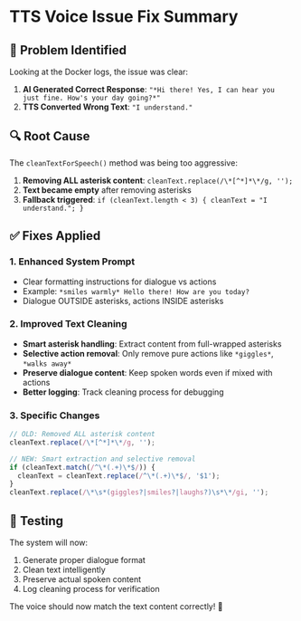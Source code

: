 # TTS Voice Issue Fix Summary

## 🎯 **Problem Identified**

Looking at the Docker logs, the issue was clear:

1. **AI Generated Correct Response**: `"*Hi there! Yes, I can hear you just fine. How's your day going?*"`
2. **TTS Converted Wrong Text**: `"I understand."`

## 🔍 **Root Cause**

The `cleanTextForSpeech()` method was being too aggressive:

1. **Removing ALL asterisk content**: `cleanText.replace(/\*[^*]*\*/g, '');`
2. **Text became empty** after removing asterisks
3. **Fallback triggered**: `if (cleanText.length < 3) { cleanText = "I understand."; }`

## ✅ **Fixes Applied**

### 1. **Enhanced System Prompt**
- Clear formatting instructions for dialogue vs actions
- Example: `*smiles warmly* Hello there! How are you today?`
- Dialogue OUTSIDE asterisks, actions INSIDE asterisks

### 2. **Improved Text Cleaning**
- **Smart asterisk handling**: Extract content from full-wrapped asterisks
- **Selective action removal**: Only remove pure actions like `*giggles*`, `*walks away*`
- **Preserve dialogue content**: Keep spoken words even if mixed with actions
- **Better logging**: Track cleaning process for debugging

### 3. **Specific Changes**

```javascript
// OLD: Removed ALL asterisk content
cleanText.replace(/\*[^*]*\*/g, '');

// NEW: Smart extraction and selective removal
if (cleanText.match(/^\*(.+)\*$/)) {
  cleanText = cleanText.replace(/^\*(.+)\*$/, '$1');
}
cleanText.replace(/\*\s*(giggles?|smiles?|laughs?)\s*\*/gi, '');
```

## 🧪 **Testing**

The system will now:
1. Generate proper dialogue format
2. Clean text intelligently 
3. Preserve actual spoken content
4. Log cleaning process for verification

The voice should now match the text content correctly! 🎉
